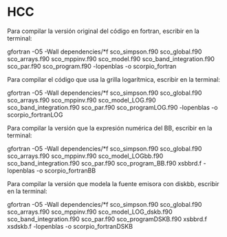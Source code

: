 # HCC

Para compilar la versión original del código en fortran, escribir en la terminal:

gfortran -O5 -Wall dependencies/*f sco_simpson.f90 sco_global.f90 sco_arrays.f90 sco_mppinv.f90 sco_model.f90 sco_band_integration.f90 sco_par.f90   sco_program.f90 -lopenblas -o scorpio_fortran

Para compilar el código que usa la grilla logarítmica, escribir en la terminal:

gfortran -O5 -Wall dependencies/*f sco_simpson.f90 sco_global.f90 sco_arrays.f90 sco_mppinv.f90 sco_model_LOG.f90 sco_band_integration.f90 sco_par.f90 sco_programLOG.f90 -lopenblas -o scorpio_fortranLOG

Para compilar la versión que la expresión numérica del BB,  escribir en la terminal:

gfortran -O5 -Wall dependencies/*f sco_simpson.f90 sco_global.f90 sco_arrays.f90 sco_mppinv.f90 sco_model_LOGbb.f90 sco_band_integration.f90 sco_par.f90 sco_program_BB.f90 xsbbrd.f -lopenblas -o scorpio_fortranBB

Para compilar la versión que modela la fuente emisora con diskbb, escribir en la terminal:

gfortran -O5 -Wall dependencies/*f sco_simpson.f90 sco_global.f90 sco_arrays.f90 sco_mppinv.f90 sco_model_LOG_dskb.f90 sco_band_integration.f90 sco_par.f90 sco_programDSKB.f90 xsbbrd.f xsdskb.f -lopenblas -o scorpio_fortranDSKB


